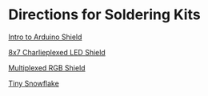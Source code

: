 # Directions for Soldering Kits

[Intro to Arduino Shield](intro)

[8x7 Charlieplexed LED Shield](8x7charlieplexed)

[Multiplexed RGB Shield](rgbmatrix)

[Tiny Snowflake](snowflake)


